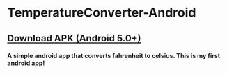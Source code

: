 # TemperatureConverter-Android
## [Download APK (Android 5.0+)](https://github.com/NicholasDawson/TemperatureConverter-Android/raw/master/app/release/temperature-converter-1-29-2020-1047pm.apk "Download APK (Android 5.0+)")
#### A simple android app that converts fahrenheit to celsius. This is my first android app!
